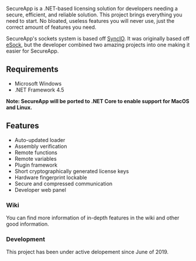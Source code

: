 SecureApp is a .NET-based licensing solution for developers needing a secure, efficient, and reliable solution. This project brings everything you need to start. No bloated, useless features you will never use, just the correct amount of features you need.

SecureApp's sockets system is based off [SyncIO](https://github.com/BahNahNah/SyncIO). It was originally based off [eSock](https://gist.github.com/BahNahNah/5f66e2c1d5c32fc25f93), but the developer combined two amazing projects into one making it easier for SecureApp.

## Requirements
* Microsoft Windows
* .NET Framework 4.5

**Note: SecureApp will be ported to .NET Core to enable support for MacOS and Linux.**

## Features
* Auto-updated loader
* Assembly verification
* Remote functions
* Remote variables
* Plugin framework
* Short cryptographically generated license keys
* Hardware fingerprint lockable
* Secure and compressed communication
* Developer web panel

### Wiki
You can find more information of in-depth features in the wiki and other good information.

### Development
This project has been under active delopement since June of 2019.
